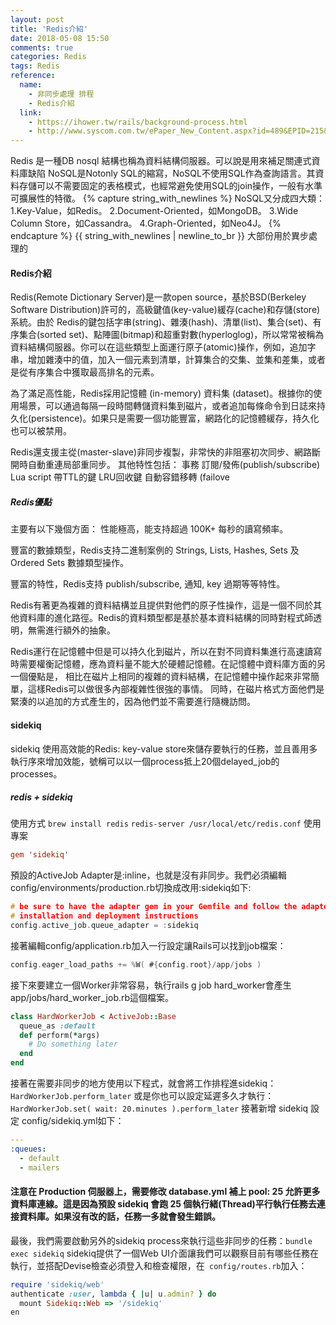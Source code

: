 ```yaml
---
layout: post
title: 'Redis介紹'
date: 2018-05-08 15:50
comments: true
categories: Redis
tags: Redis
reference:
  name:
    - 非同步處理 排程
    - Redis介紹
  link:
    - https://ihower.tw/rails/background-process.html
    - http://www.syscom.com.tw/ePaper_New_Content.aspx?id=489&EPID=215&TableName=sgEPArticle
---
```

Redis 是一種DB nosql 結構也稱為資料結構伺服器。可以說是用來補足關連式資料庫缺陷
NoSQL是Notonly SQL的縮寫，NoSQL不使用SQL作為查詢語言。其資料存儲可以不需要固定的表格模式，也經常避免使用SQL的join操作，一般有水準可擴展性的特徵。
{% capture string_with_newlines %}
NoSQL又分成四大類：
1.Key-Value，如Redis。
2.Document-Oriented，如MongoDB。
3.Wide Column Store，如Cassandra。
4.Graph-Oriented，如Neo4J。
{% endcapture %}
{{ string_with_newlines | newline_to_br }}
大部份用於異步處理的

#### Redis介紹
Redis(Remote Dictionary Server)是一款open source，基於BSD(Berkeley Software Distribution)許可的，高級鍵值(key-value)緩存(cache)和存儲(store) 系統。由於 Redis的鍵包括字串(string)、雜湊(hash)、清單(list)、集合(set)、有序集合(sorted set)、點陣圖(bitmap)和超重對數(hyperloglog)，所以常常被稱為資料結構伺服器。你可以在這些類型上面運行原子(atomic)操作，例如，追加字串，增加雜湊中的值，加入一個元素到清單，計算集合的交集、並集和差集，或者是從有序集合中獲取最高排名的元素。

為了滿足高性能，Redis採用記憶體 (in-memory) 資料集 (dataset)。根據你的使用場景，可以通過每隔一段時間轉儲資料集到磁片，或者追加每條命令到日誌來持久化(persistence)。如果只是需要一個功能豐富，網路化的記憶體緩存，持久化也可以被禁用。

Redis還支援主從(master-slave)非同步複製，非常快的非阻塞初次同步、網路斷開時自動重連局部重同步。 其他特性包括：
事務
訂閱/發佈(publish/subscribe)
Lua script
帶TTL的鍵
LRU回收鍵
自動容錯移轉 (failove
##### Redis優點

主要有以下幾個方面：
性能極高，能支持超過 100K+ 每秒的讀寫頻率。

豐富的數據類型，Redis支持二進制案例的 Strings, Lists, Hashes, Sets 及 Ordered Sets 數據類型操作。

豐富的特性，Redis支持 publish/subscribe, 通知, key 過期等等特性。

Redis有著更為複雜的資料結構並且提供對他們的原子性操作，這是一個不同於其他資料庫的進化路徑。Redis的資料類型都是基於基本資料結構的同時對程式師透明，無需進行額外的抽象。

Redis運行在記憶體中但是可以持久化到磁片，所以在對不同資料集進行高速讀寫時需要權衡記憶體，應為資料量不能大於硬體記憶體。在記憶體中資料庫方面的另一個優點是， 相比在磁片上相同的複雜的資料結構，在記憶體中操作起來非常簡單，這樣Redis可以做很多內部複雜性很強的事情。 同時，在磁片格式方面他們是緊湊的以追加的方式產生的，因為他們並不需要進行隨機訪問。
#### sidekiq
sidekiq 使用高效能的Redis: key-value store來儲存要執行的任務，並且善用多執行序來增加效能，號稱可以以一個process抵上20個delayed_job的processes。
#####  redis + sidekiq
使用方式
`brew install redis`
`redis-server /usr/local/etc/redis.conf`
使用專案
```conf
gem 'sidekiq'
```
預設的ActiveJob Adapter是:inline，也就是沒有非同步。我們必須編輯config/environments/production.rb切換成改用:sidekiq如下:
```c
# be sure to have the adapter gem in your Gemfile and follow the adapter specific
# installation and deployment instructions
config.active_job.queue_adapter = :sidekiq
```
接著編輯config/application.rb加入一行設定讓Rails可以找到job檔案：
```c
config.eager_load_paths += %W( #{config.root}/app/jobs )
```
接下來要建立一個Worker非常容易，執行rails g job hard_worker會產生app/jobs/hard_worker_job.rb這個檔案。
```rb
class HardWorkerJob < ActiveJob::Base
  queue_as :default
  def perform(*args)
    # Do something later
  end
end
```
接著在需要非同步的地方使用以下程式，就會將工作排程進sidekiq：
`HardWorkerJob.perform_later`
或是你也可以設定延遲多久才執行：
`HardWorkerJob.set( wait: 20.minutes ).perform_later`
接著新增 sidekiq 設定 config/sidekiq.yml如下：
```yaml
---
:queues:
  - default
  - mailers
```
#### 注意在 Production 伺服器上，需要修改 database.yml 補上 pool: 25 允許更多資料庫連線。這是因為預設 sidekiq 會跑 25 個執行緒(Thread)平行執行任務去連接資料庫。如果沒有改的話，任務一多就會發生錯誤。
最後，我們需要啟動另外的sidekiq process來執行這些非同步的任務：`bundle exec sidekiq`
sidekiq提供了一個Web UI介面讓我們可以觀察目前有哪些任務在執行，並搭配Devise檢查必須登入和檢查權限，在` config/routes.rb`加入：
```rb
require 'sidekiq/web'
authenticate :user, lambda { |u| u.admin? } do
  mount Sidekiq::Web => '/sidekiq'
en
```